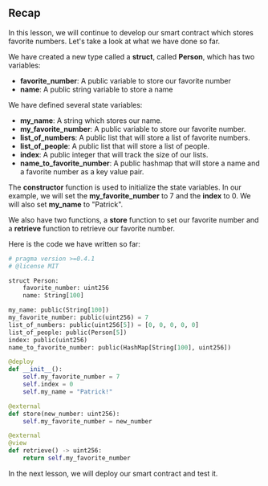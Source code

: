 ## Recap

In this lesson, we will continue to develop our smart contract which stores favorite numbers. Let's take a look at what we have done so far.

We have created a new type called a **struct**, called **Person**, which has two variables:

- **favorite_number**: A public variable to store our favorite number
- **name**: A public string variable to store a name

We have defined several state variables:

- **my_name**: A string which stores our name.
- **my_favorite_number**: A public variable to store our favorite number.
- **list_of_numbers**: A public list that will store a list of favorite numbers.
- **list_of_people**: A public list that will store a list of people.
- **index**: A public integer that will track the size of our lists.
- **name_to_favorite_number**: A public hashmap that will store a name and a favorite number as a key value pair.

The **constructor** function is used to initialize the state variables. In our example, we will set the **my_favorite_number** to 7 and the **index** to 0. We will also set **my_name** to "Patrick".

We also have two functions, a **store** function to set our favorite number and a **retrieve** function to retrieve our favorite number.

Here is the code we have written so far:

```python
# pragma version >=0.4.1
# @license MIT

struct Person:
    favorite_number: uint256
    name: String[100]

my_name: public(String[100])
my_favorite_number: public(uint256) = 7
list_of_numbers: public(uint256[5]) = [0, 0, 0, 0, 0]
list_of_people: public(Person[5])
index: public(uint256)
name_to_favorite_number: public(HashMap[String[100], uint256])

@deploy
def __init__():
    self.my_favorite_number = 7
    self.index = 0
    self.my_name = "Patrick!"

@external
def store(new_number: uint256):
    self.my_favorite_number = new_number

@external
@view
def retrieve() -> uint256:
    return self.my_favorite_number
```

In the next lesson, we will deploy our smart contract and test it.

